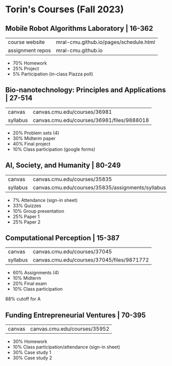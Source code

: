 # Torin's Courses (Fall 2023)

##  Mobile Robot Algorithms Laboratory | 16-362
|  |  |
|--|--|
| course website | mral-cmu.github.io/pages/schedule.html |
| assignment repos | mral-cmu.github.io |
- 70% Homework
-   25% Project
-   5% Participation (in-class Piazza poll)

##  Bio-nanotechnology: Principles and Applications | 27-514
|  |  |
|--|--|
| canvas | canvas.cmu.edu/courses/36981 |
| syllabus | canvas.cmu.edu/courses/36981/files/9888018 |

- 20%  Problem sets (4)
- 30% Midterm paper
- 40% Final project
- 10% Class participation (google forms)

##  AI, Society, and Humanity | 80-249
|  |  |
|--|--|
| canvas | canvas.cmu.edu/courses/35835 |
| syllabus | canvas.cmu.edu/courses/35835/assignments/syllabus |

- 7% Attendance (sign-in sheet)
- 33% Quizzes
- 10% Group presentation
- 25% Paper 1
- 25% Paper  2

## Computational Perception | 15-387
|  |  |
|--|--|
| canvas | canvas.cmu.edu/courses/37045 |
| syllabus | canvas.cmu.edu/courses/37045/files/9871772 |

- 60% Assignments (4)
- 10% Midterm
- 20% Final exam
- 10% Class participation

88% cutoff for A

##  Funding Entrepreneurial Ventures | 70-395
|  |  |
|--|--|
| canvas | canvas.cmu.edu/courses/35952 |

- 30% Homework  
- 10% Class participation/attendance  (sign-in sheet)
- 30% Case study  1  
- 30% Case study 2






<!--stackedit_data:
eyJoaXN0b3J5IjpbMzc5NzQ4NTY4LC0yMjA1MjUzNTksMTUzND
gwMzAwMywyODM3MDk4MzQsLTE3NTIyOTEwOTgsLTEyMjE2NTgw
NTAsLTE3MTM0NTQxNzcsMTcyODgyNjU0NSwtMTM4MjYzNzM0NS
wxNDEyNDg5NDY2LC02NTY4MjEwNCwtNjc3NjgwOTIyLC0xNzA1
MzA0MjA1XX0=
-->